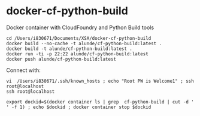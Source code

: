 # docker-cf-python-build
Docker container with CloudFoundry and Python Build tools

```
cd /Users/i830671/Documents/XSA/docker-cf-python-build
docker build --no-cache -t alunde/cf-python-build:latest .
docker build -t alunde/cf-python-build:latest .
docker run -ti -p 22:22 alunde/cf-python-build:latest
docker push alunde/cf-python-build:latest
```

Connect with:
```
vi  /Users/i830671/.ssh/known_hosts ; echo "Root PW is Welcome1" ; ssh root@localhost
ssh root@localhost
```

```
export dockid=$(docker container ls | grep  cf-python-build | cut -d ' ' -f 1) ; echo $dockid ; docker container stop $dockid
```

